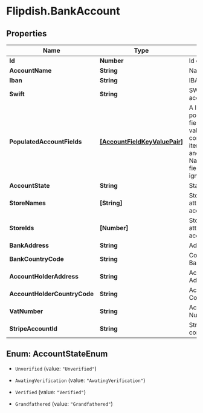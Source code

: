 # Flipdish.BankAccount

## Properties

Name | Type | Description | Notes
------------ | ------------- | ------------- | -------------
**Id** | **Number** | Id of this account | [optional] 
**AccountName** | **String** | Name of this account | [optional] 
**Iban** | **String** | IBAN of this account | [optional] 
**Swift** | **String** | SWIFT of this bank account | [optional] 
**PopulatedAccountFields** | [**[AccountFieldKeyValuePair]**](AccountFieldKeyValuePair.md) | A list of one or more populated account fields (field key-value pairs).  If this list contains at least one item, the Iban, Swift and NationalClearingCode fields should be ignored. | [optional] 
**AccountState** | **String** | Status of Account | [optional] 
**StoreNames** | **[String]** | Store Names that are attached to this account | [optional] 
**StoreIds** | **[Number]** | Store Ids that are attached to this account | [optional] 
**BankAddress** | **String** | Address lf the bank | [optional] 
**BankCountryCode** | **String** | CountryCode of the Bank Account | [optional] 
**AccountHolderAddress** | **String** | Account Holders Address | [optional] 
**AccountHolderCountryCode** | **String** | Account Holders Country Code | [optional] 
**VatNumber** | **String** | Account Holders Vat Number | [optional] 
**StripeAccountId** | **String** | Stripe Id of the connected account | [optional] 



## Enum: AccountStateEnum


* `Unverified` (value: `"Unverified"`)

* `AwatingVerification` (value: `"AwatingVerification"`)

* `Verified` (value: `"Verified"`)

* `Grandfathered` (value: `"Grandfathered"`)




